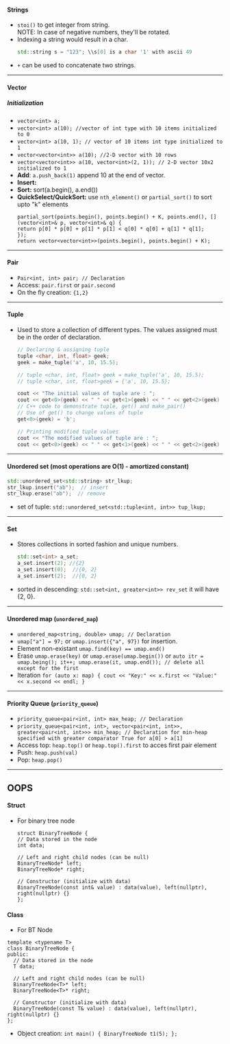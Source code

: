 #### Strings
- `stoi()` to get integer from string. \
  NOTE: In case of negative numbers, they'll be rotated.
- Indexing a string would result in a char.
  ```cpp
  std::string s = "123"; \\s[0] is a char '1' with ascii 49
  ```
- `+` can be used to concatenate two strings.
---
#### Vector
  ##### Initialization
  - `vector<int> a;`
  - `vector<int> a(10); //vector of int type with 10 items initialized to 0`
  - `vector<int> a(10, 1); // vector of 10 items int type initialized to 1`
  - `vector<vector<int>> a(10); //2-D vector with 10 rows`
  - `vector<vector<int>> a(10, vector<int>(2, 1)); // 2-D vector 10x2 initialized to 1`
- **Add**: `a.push_back(1)` append 10 at the end of vector.
- **Insert:**
- **Sort:** sort(a.begin(), a.end())
- **QuickSelect/QuickSort:** use `nth_element()` or `partial_sort()` to sort upto "k" elements
  ```
  partial_sort(points.begin(), points.begin() + K, points.end(), [](vector<int>& p, vector<int>& q) {
  return p[0] * p[0] + p[1] * p[1] < q[0] * q[0] + q[1] * q[1];
  });
  return vector<vector<int>>(points.begin(), points.begin() + K);
  ```
---
#### Pair
- `Pair<int, int> pair; // Declaration`
- Access: `pair.first` or `pair.second`
- On the fly creation: `{1,2}`
---
#### Tuple
- Used to store a collection of different types. The values assigned must be in the order of declaration.
  ```cpp
  // Declaring & assigning tuple
  tuple <char, int, float> geek;
  geek = make_tuple('a', 10, 15.5);
  
  // tuple <char, int, float> geek = make_tuple('a', 10, 15.5);
  // tuple <char, int, float>geek = {'a', 10, 15.5};

  cout << "The initial values of tuple are : ";
  cout << get<0>(geek) << " " << get<1>(geek) << " " << get<2>(geek) << endl;
  // C++ code to demonstrate tuple, get() and make_pair()
  // Use of get() to change values of tuple
  get<0>(geek) = 'b';
  
  // Printing modified tuple values
  cout << "The modified values of tuple are : ";
  cout << get<0>(geek) << " " << get<1>(geek) << " " << get<2>(geek) << endl;
  ```
---
#### Unordered set (most operations are O(1) - amortized constant)
  ```cpp
  std::unordered_set<std::string> str_lkup;
  str_lkup.insert("ab");  // insert
  str_lkup.erase("ab");  // remove
  ```
  - set of tuple: `std::unordered_set<std::tuple<int, int>> tup_lkup;`
---
#### Set
- Stores collections in sorted fashion and unique numbers.
  ```cpp
  std::set<int> a_set;
  a_set.insert(2); //{2}
  a_set.insert(0);  //{0, 2}
  a_set.insert(2);  //{0, 2}
  ```
- sorted in descending: `std::set<int, greater<int>> rev_set` it will have {2, 0}.
---
#### Unordered map (`unordered_map`)
- `unordered_map<string, double> umap; // Declaration`
- `umap["a"] = 97;` or `umap.insert({"a", 97})` for insertion.
- Element non-existant `umap.find(key) == umap.end()`
- Erase `umap.erase(key)` or `umap.erase(umap.begin())` or `auto itr = umap.being(); it++; umap.erase(it, umap.end()); // delete all except for the first`
- Iteration `for (auto x: map) { cout << "Key:" << x.first << "Value:" << x.second << endl; }`
---
#### Priority Queue (`priority_queue`)
- `priority_queue<pair<int, int> max_heap; // Declaration`
- `priority_queue<pair<int, int>, vector<pair<int, int>>, greater<pair<int, int>>> min_heap; // Declaration for min-heap specified with greater comparator True for a[0] > a[1]`
- Access top: `heap.top()` or `heap.top().first` to acces first pair element
- Push: `heap.push(val)`
- Pop: `heap.pop()`
---
## OOPS
#### Struct
- For binary tree node
  ```
  struct BinaryTreeNode {
  // Data stored in the node
  int data;

  // Left and right child nodes (can be null)
  BinaryTreeNode* left;
  BinaryTreeNode* right;

  // Constructor (initialize with data)
  BinaryTreeNode(const int& value) : data(value), left(nullptr), right(nullptr) {}
  };
  ```
#### Class
- For BT Node
```
template <typename T>
class BinaryTreeNode {
public:
  // Data stored in the node
  T data;

  // Left and right child nodes (can be null)
  BinaryTreeNode<T>* left;
  BinaryTreeNode<T>* right;

  // Constructor (initialize with data)
  BinaryTreeNode(const T& value) : data(value), left(nullptr), right(nullptr) {}
};
```
- Object creation: `int main() { BinaryTreeNode t1(5); };`
